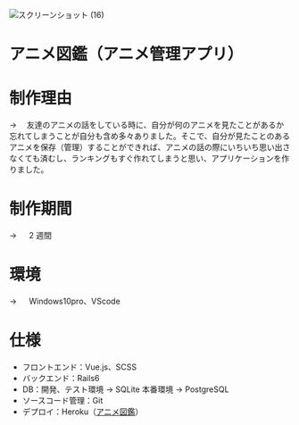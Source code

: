 <!-- サムネイル -->

![スクリーンショット (16)](https://user-images.githubusercontent.com/79401069/137628960-7cfaa289-7990-41e2-803f-b4d9b8fc6a5b.png)

# アニメ図鑑（アニメ管理アプリ）

# 制作理由

→ 　友達のアニメの話をしている時に、自分が何のアニメを見たことがあるか忘れてしまうことが自分も含め多々ありました。そこで、自分が見たことのあるアニメを保存（管理）することができれば、アニメの話の際にいちいち思い出さなくても済むし、ランキングもすぐ作れてしまうと思い、アプリケーションを作りました。

# 制作期間

→ 　 2 週間

# 環境

→ 　 Windows10pro、VScode

# 仕様

- フロントエンド：Vue.js、SCSS
- バックエンド：Rails6
- DB：開発、テスト環境 → SQLite 本番環境 → PostgreSQL
- ソースコード管理：Git
- デプロイ：Heroku（[アニメ図鑑](https://memo-app-practice-0818.herokuapp.com/)）
